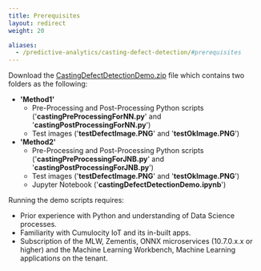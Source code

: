```yaml
---
title: Prerequisites
layout: redirect
weight: 20

aliases:
  - /predictive-analytics/casting-defect-detection/#prerequisites
---
```


Download the [CastingDefectDetectionDemo.zip](/files/zementis/CastingDefectDetectionDemo.zip) file which contains two folders as the following:
* **'Method1'**
  * Pre-Processing and Post-Processing Python scripts ('**castingPreProcessingForNN.py**' and '**castingPostProcessingForNN.py**')
  * Test images ('**testDefectImage.PNG**' and '**testOkImage.PNG**') 
* **'Method2'**
  * Pre-Processing and Post-Processing Python scripts ('**castingPreProcessingForJNB.py**' and '**castingPostProcessingForJNB.py**')
  * Test images ('**testDefectImage.PNG**' and '**testOkImage.PNG**') 
  * Jupyter Notebook ('**castingDefectDetectionDemo.ipynb**')

Running the demo scripts requires:
* Prior experience with Python and understanding of Data Science processes.
* Familiarity with Cumulocity IoT and its in-built apps.
* Subscription of the MLW, Zementis, ONNX microservices (10.7.0.x.x or higher) and the Machine Learning Workbench, Machine Learning applications on the tenant.